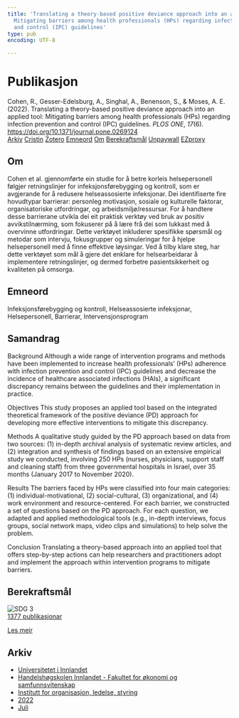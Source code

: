 ```yaml
---
title: 'Translating a theory-based positive deviance approach into an applied tool:
  Mitigating barriers among health professionals (HPs) regarding infection prevention
  and control (IPC) guidelines'
type: pub
encoding: UTF-8

---
```

<h1>Publikasjon</h1>
<article id="csl-bib-container-JEQGPZP6" class="csl-bib-container">
  <div class="csl-bib-body"> <div class="csl-entry">Cohen, R., Gesser-Edelsburg, A., Singhal, A., Benenson, S., &#38; Moses, A. E. (2022). Translating a theory-based positive deviance approach into an applied tool: Mitigating barriers among health professionals (HPs) regarding infection prevention and control (IPC) guidelines. <i>PLOS ONE</i>, <i>17</i>(6). <a href="https://doi.org/10.1371/journal.pone.0269124">https://doi.org/10.1371/journal.pone.0269124</a></div> </div>
  <div class="csl-bib-buttons">
    <a href="#taxonomy-article-JEQGPZP6" alt="archive" class="csl-bib-button">Arkiv</a>
    <a href="https://app.cristin.no/results/show.jsf?id=2038126" alt="Cristin" class="csl-bib-button">Cristin</a>
    <a href="http://zotero.org/groups/5881554/items/JEQGPZP6" alt="Zotero" class="csl-bib-button">Zotero</a>
    <a href="#keywords-article-JEQGPZP6" alt="keywords" class="csl-bib-button">Emneord</a>
    <a href="#about-article-JEQGPZP6" alt="about_pub" class="csl-bib-button">Om</a>
    <a href="#sdg-article-JEQGPZP6" alt="sdg" class="csl-bib-button">Berekraftsmål</a>
    <a href="https://journals.plos.org/plosone/article/file?id=10.1371/journal.pone.0269124&amp;type=printable" alt="Unpaywall" class="csl-bib-button">Unpaywall</a>
    <a href="https://journals.plos.org/plosone/article/file?id=10.1371/journal.pone.0269124&amp;type=printable" alt="EZproxy" class="csl-bib-button">EZproxy</a>
  </div>
  <div id="csl-bib-meta-container-JEQGPZP6"></div>
</article>
<div id="csl-bib-meta-JEQGPZP6" class="csl-bib-meta">
  <article id="about-article-JEQGPZP6" class="about_pub-article">
    <h1>Om</h1>
    Cohen et al. gjennomførte ein studie for å betre korleis helsepersonell følgjer retningslinjer for infeksjonsførebygging og kontroll, som er avgjerande for å redusere helseassosierte infeksjonar. Dei identifiserte fire hovudtypar barrierar: personleg motivasjon, sosiale og kulturelle faktorar, organisatoriske utfordringar, og arbeidsmiljø/ressursar. For å handtere desse barrierane utvikla dei eit praktisk verktøy ved bruk av positiv avvikstilnærming, som fokuserer på å lære frå dei som lukkast med å overvinne utfordringar. Dette verktøyet inkluderer spesifikke spørsmål og metodar som intervju, fokusgrupper og simuleringar for å hjelpe helsepersonell med å finne effektive løysingar. Ved å tilby klare steg, har dette verktøyet som mål å gjere det enklare for helsearbeidarar å implementere retningslinjer, og dermed forbetre pasientsikkerheit og kvaliteten på omsorga.
  </article>
  <article id="keywords-article-JEQGPZP6" class="keywords-article">
    <h1>Emneord</h1>
    Infeksjonsførebygging og kontroll, Helseassosierte infeksjonar, Helsepersonell, Barrierar, Intervensjonsprogram
  </article>
  <article id="abstract-article-JEQGPZP6" class="abstract-article">
    <h1>Samandrag</h1>
    Background 
Although a wide range of intervention programs and methods have been implemented to increase health professionals’ (HPs) adherence with infection prevention and control (IPC) guidelines and decrease the incidence of healthcare associated infections (HAIs), a significant discrepancy remains between the guidelines and their implementation in practice. 
 
Objectives 
This study proposes an applied tool based on the integrated theoretical framework of the positive deviance (PD) approach for developing more effective interventions to mitigate this discrepancy. 
 
Methods 
A qualitative study guided by the PD approach based on data from two sources: (1) in-depth archival analysis of systematic review articles, and (2) integration and synthesis of findings based on an extensive empirical study we conducted, involving 250 HPs (nurses, physicians, support staff and cleaning staff) from three governmental hospitals in Israel, over 35 months (January 2017 to November 2020). 
 
Results 
The barriers faced by HPs were classified into four main categories: (1) individual-motivational, (2) social-cultural, (3) organizational, and (4) work environment and resource-centered. For each barrier, we constructed a set of questions based on the PD approach. For each question, we adapted and applied methodological tools (e.g., in-depth interviews, focus groups, social network maps, video clips and simulations) to help solve the problem. 
 
Conclusion 
Translating a theory-based approach into an applied tool that offers step-by-step actions can help researchers and practitioners adopt and implement the approach within intervention programs to mitigate barriers.
  </article>
  <article id="sdg-article-JEQGPZP6" class="sdg-article">
    <h1>Berekraftsmål</h1>
    <div class="sdg-container"><div id="sdg3" class="sdg">
        <img src="{{< params subfolder >}}images/sdg/sdg03_nn.png" class="image" alt="SDG 3">
        <div class="sdg-overlay">
          <a href="{{< params subfolder >}}nn/archive/?sdg=3#archive" class="sdg-publication-count"><span>1377</span> publikasjonar</a>
          <p><a href="https://fn.no/om-fn/fns-baerekraftsmaal/god-helse-og-livskvalitet?lang=nno-NO" class="sdg-read-more">Les meir</a></p>
        </div>
      </div></div>
  </article>
  <article id="taxonomy-article-JEQGPZP6" class="taxonomy-article">
    <h1>Arkiv</h1>
    <ul>
      <li><a href="{{< params subfolder >}}nn/archive/?key=3DCRN523">Universitetet i Innlandet</a></li>
      <li><a href="{{< params subfolder >}}nn/archive/?key=DU8Q9LN9">Handelshøgskolen Innlandet - Fakultet for økonomi og samfunnsvitenskap</a></li>
      <li><a href="{{< params subfolder >}}nn/archive/?key=4LUWR3ZM">Institutt for organisasjon, ledelse, styring</a></li>
      <li><a href="{{< params subfolder >}}nn/archive/?key=RDNF7EXQ">2022</a></li>
      <li><a href="{{< params subfolder >}}nn/archive/?key=7NL93PD2">Juli</a></li>
    </ul>
  </article>
</div>
